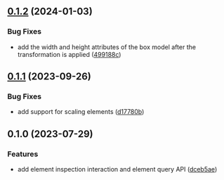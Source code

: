 

## [0.1.2](https://github.com/wang1212/zrender-inspector/compare/0.1.1...0.1.2) (2024-01-03)


### Bug Fixes

* add the width and height attributes of the box model after the transformation is applied ([499188c](https://github.com/wang1212/zrender-inspector/commit/499188ca188cb6594b6b08ed77158f6a6a7459e5))

## [0.1.1](https://github.com/wang1212/zrender-inspector/compare/0.1.0...0.1.1) (2023-09-26)


### Bug Fixes

* add support for scaling elements ([d17780b](https://github.com/wang1212/zrender-inspector/commit/d17780b57b427efb263836dfe81f5465857f2cc5))

## 0.1.0 (2023-07-29)


### Features

* add element inspection interaction and element query API ([dceb5ae](https://github.com/wang1212/zrender-inspector/commit/dceb5ae74cf584757bedc1f60ec7d3acbd20ebe0))